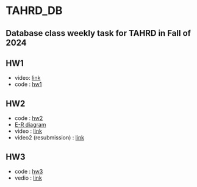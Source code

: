 # TAHRD_DB
Database class weekly task  for TAHRD in Fall of 2024
---
## HW1 
  - video: [link](https://drive.google.com/file/d/1sx7xNMk7lqUHOacjIKc8ry5LaeuOaBTX/view?usp=drive_link)
  - code : [hw1](https://github.com/41171119H/TAHRD_DB/tree/main/flask_projects/hw1)
## HW2
  - code : [hw2](https://github.com/41171119H/TAHRD_DB/tree/main/flask_projects/hw2)
  - [E-R diagram](https://github.com/41171119H/TAHRD_DB/blob/main/flask_projects/hw2/e-r%20Dia.jpg)
  - video : [link](https://drive.google.com/file/d/1IqsBkGtdyNQ8b0Us8umaBNAWnE1_s_AP/view?usp=sharing)
  - video2 (resubmission) : [link](https://drive.google.com/file/d/1WzezNkcifa_vs9r-kZxExKUdVkyBLgXY/view?usp=sharing)
## HW3
  - code : [hw3](https://github.com/41171119H/TAHRD_DB/tree/main/hw3)
  - vedio : [link](https://drive.google.com/file/d/1Z_1TU1ALjM4g8GoLtZwr9AnsnINrfNfH/view?usp=sharing)
